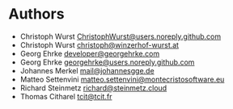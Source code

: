 <!--
 - SPDX-FileCopyrightText: 2024 Nextcloud GmbH and Nextcloud contributors
 - SPDX-License-Identifier: AGPL-3.0-or-later
-->

# Authors

- Christoph Wurst <ChristophWurst@users.noreply.github.com>
- Christoph Wurst <christoph@winzerhof-wurst.at>
- Georg Ehrke <developer@georgehrke.com>
- Georg Ehrke <georgehrke@users.noreply.github.com>
- Johannes Merkel <mail@johannesgge.de>
- Matteo Settenvini <matteo.settenvini@montecristosoftware.eu>
- Richard Steinmetz <richard@steinmetz.cloud>
- Thomas Citharel <tcit@tcit.fr>
